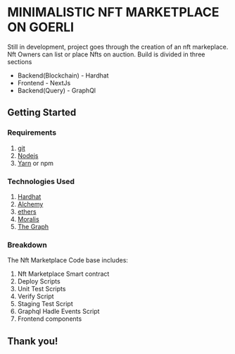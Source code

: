 # MINIMALISTIC NFT MARKETPLACE ON GOERLI

Still in development, project goes through the creation of an nft markeplace. Nft Owners can list or place Nfts on auction. Build is divided in three sections
- Backend(Blockchain) - Hardhat
- Frontend - NextJs
- Backend(Query) - GraphQl

## Getting Started

### Requirements

1. [git](https://git-scm.com/book/en/v2/Getting-Started-Installing-Git)
2. [Nodejs](https://nodejs.org/en/)
3. [Yarn](https://yarnpkg.com/getting-started/install) or npm

### Technologies Used

1. [Hardhat](https://hardhat.org/)
2. [Alchemy](https://alchemy.com)
3. [ethers](https://docs.ethers.io/v5/)
3. [Moralis](https://moralis.io/)
3. [The Graph](https://thegraph.com/en/)


### Breakdown

The Nft Marketplace Code base includes:

1. Nft Marketplace Smart contract
2. Deploy Scripts
3. Unit Test Scripts
4. Verify Script
5. Staging Test Script
6. Graphql Hadle Events Script
7. Frontend components


## Thank you!
